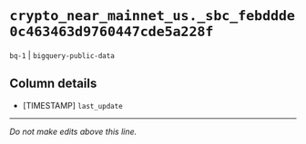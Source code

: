 # `crypto_near_mainnet_us._sbc_febddde0c463463d9760447cde5a228f`
`bq-1` | `bigquery-public-data`

## Column details
* [TIMESTAMP] `last_update`

-------------------------------------------------------------------------------
*Do not make edits above this line.*
